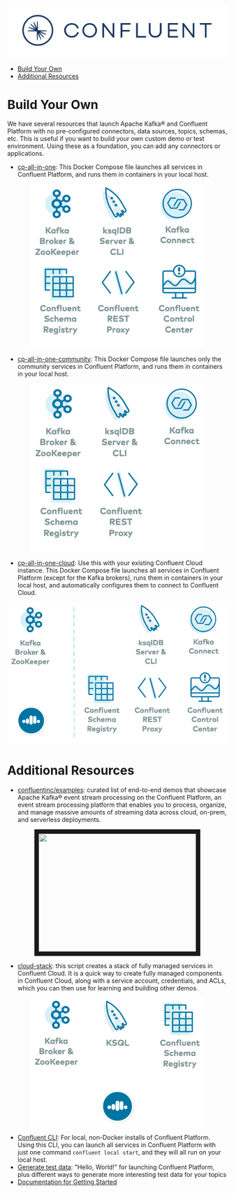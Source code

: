 ![image](images/confluent-logo-300-2.png)
  
* [Build Your Own](#build-your-own)
* [Additional Resources](#additional-resources)

# Build Your Own

We have several resources that launch Apache Kafka® and Confluent Platform with no pre-configured connectors, data sources, topics, schemas, etc.
This is useful if you want to build your own custom demo or test environment.
Using these as a foundation, you can add any connectors or applications.

* [cp-all-in-one](cp-all-in-one/README.md): This Docker Compose file launches all services in Confluent Platform, and runs them in containers in your local host.

<p align="center">
<img src="images/cp-all-in-one.png" width="400">
</p>

* [cp-all-in-one-community](cp-all-in-one-community/README.md): This Docker Compose file launches only the community services in Confluent Platform, and runs them in containers in your local host.

<p align="center">
<img src="images/cp-all-in-one-community.png" width="400">
</p>

* [cp-all-in-one-cloud](cp-all-in-one-cloud/README.md): Use this with your existing Confluent Cloud instance. This Docker Compose file launches all services in Confluent Platform (except for the Kafka brokers), runs them in containers in your local host, and automatically configures them to connect to Confluent Cloud.

<p align="center">
<img src="images/cp-all-in-one-cloud.png" width="600">
</p>



# Additional Resources

* [confluentinc/examples](https://github.com/confluentinc/examples): curated list of end-to-end demos that showcase Apache Kafka® event stream processing on the Confluent Platform, an event stream processing platform that enables you to process, organize, and manage massive amounts of streaming data across cloud, on-prem, and serverless deployments.

<p align="center">
<a href="http://www.youtube.com/watch?v=muQBd6gry0U" target="_blank"><img src="https://github.com/confluentinc/examples/blob/latest/images/examples-video-thumbnail.jpg" width="360" height="270" border="10" /></a>
</p>

* [cloud-stack](https://github.com/confluentinc/examples/blob/latest/ccloud/ccloud-stack/README.md): this script creates a stack of fully managed services in Confluent Cloud. It is a quick way to create fully managed components in Confluent Cloud, along with a service account, credentials, and ACLs, which you can then use for learning and building other demos.

<p align="center">
<img src="images/cloud-stack.png" width="400">
</p>

* [Confluent CLI](https://docs.confluent.io/current/cli/index.html?utm_source=github&utm_medium=demo&utm_campaign=ch.cp-all-in-one_type.community_content.top): For local, non-Docker installs of Confluent Platform. Using this CLI, you can launch all services in Confluent Platform with just one command `confluent local start`, and they will all run on your local host.
* [Generate test data](https://www.confluent.io/blog/easy-ways-generate-test-data-kafka?utm_source=github&utm_medium=demo&utm_campaign=ch.cp-all-in-one_type.community_content.top): "Hello, World!" for launching Confluent Platform, plus different ways to generate more interesting test data for your topics
* [Documentation for Getting Started](https://docs.confluent.io/current/getting-started.html?utm_source=github&utm_medium=demo&utm_campaign=ch.cp-all-in-one_type.community_content.top)
